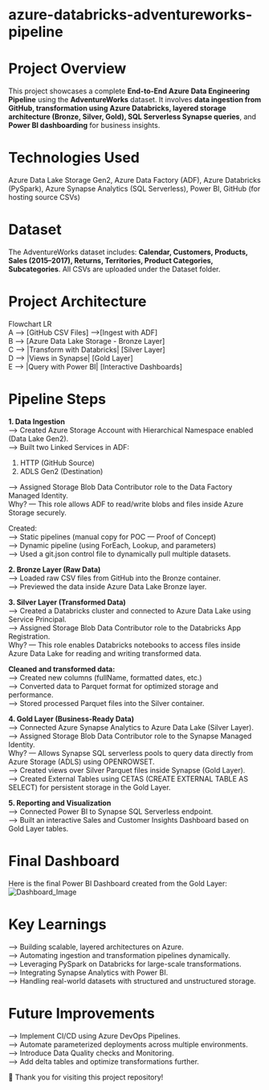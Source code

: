 # azure-databricks-adventureworks-pipeline
# Project Overview
This project showcases a complete **End-to-End Azure Data Engineering Pipeline** using the **AdventureWorks** dataset.
It involves **data ingestion from GitHub, transformation using Azure Databricks, layered storage architecture (Bronze, Silver, Gold), SQL Serverless Synapse queries**, and **Power BI dashboarding** for business insights.

# Technologies Used
Azure Data Lake Storage Gen2, 
Azure Data Factory (ADF), 
Azure Databricks (PySpark), 
Azure Synapse Analytics (SQL Serverless), 
Power BI, 
GitHub (for hosting source CSVs)

# Dataset
The AdventureWorks dataset includes:
**Calendar, Customers, Products, Sales (2015–2017), Returns, Territories, Product Categories, Subcategories**. All CSVs are uploaded under the Dataset folder.

# Project Architecture
Flowchart LR  
A --> [GitHub CSV Files] -->[Ingest with ADF]   
B --> [Azure Data Lake Storage - Bronze Layer]  
C --> |Transform with Databricks| [Silver Layer]  
D --> |Views in Synapse| [Gold Layer]  
E --> |Query with Power BI| [Interactive Dashboards]

# Pipeline Steps
**1. Data Ingestion**  
--> Created Azure Storage Account with Hierarchical Namespace enabled (Data Lake Gen2).  
--> Built two Linked Services in ADF:  
1. HTTP (GitHub Source)
2. ADLS Gen2 (Destination)

--> Assigned Storage Blob Data Contributor role to the Data Factory Managed Identity.  
Why? — This role allows ADF to read/write blobs and files inside Azure Storage securely.  

Created:  
--> Static pipelines (manual copy for POC — Proof of Concept)  
--> Dynamic pipeline (using ForEach, Lookup, and parameters)  
--> Used a git.json control file to dynamically pull multiple datasets.

**2. Bronze Layer (Raw Data)**  
--> Loaded raw CSV files from GitHub into the Bronze container.  
--> Previewed the data inside Azure Data Lake Bronze layer.  

**3. Silver Layer (Transformed Data)**  
--> Created a Databricks cluster and connected to Azure Data Lake using Service Principal.  
--> Assigned Storage Blob Data Contributor role to the Databricks App Registration.  
Why? — This role enables Databricks notebooks to access files inside Azure Data Lake for reading and writing transformed data.  

**Cleaned and transformed data:**  
--> Created new columns (fullName, formatted dates, etc.)  
--> Converted data to Parquet format for optimized storage and performance.  
--> Stored processed Parquet files into the Silver container.  

**4. Gold Layer (Business-Ready Data)**  
--> Connected Azure Synapse Analytics to Azure Data Lake (Silver Layer).  
--> Assigned Storage Blob Data Contributor role to the Synapse Managed Identity.  
Why? — Allows Synapse SQL serverless pools to query data directly from Azure Storage (ADLS) using OPENROWSET.  
--> Created views over Silver Parquet files inside Synapse (Gold Layer).  
--> Created External Tables using CETAS (CREATE EXTERNAL TABLE AS SELECT) for persistent storage in the Gold Layer.  

**5. Reporting and Visualization**  
--> Connected Power BI to Synapse SQL Serverless endpoint.  
--> Built an interactive Sales and Customer Insights Dashboard based on Gold Layer tables.  

# Final Dashboard 
Here is the final Power BI Dashboard created from the Gold Layer:  
![Dashboard_Image]("F:\anime\heart\Charan\Projects\Azure\Adventureworks\Dashboard_Using_Gold_Layer.png")


# Key Learnings  
--> Building scalable, layered architectures on Azure.  
--> Automating ingestion and transformation pipelines dynamically.  
--> Leveraging PySpark on Databricks for large-scale transformations.  
--> Integrating Synapse Analytics with Power BI.  
--> Handling real-world datasets with structured and unstructured storage.

# Future Improvements  
--> Implement CI/CD using Azure DevOps Pipelines.  
--> Automate parameterized deployments across multiple environments.  
--> Introduce Data Quality checks and Monitoring.  
--> Add delta tables and optimize transformations further.  

🎉 Thank you for visiting this project repository!
